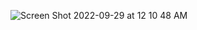 ![Screen Shot 2022-09-29 at 12 10 48 AM](https://user-images.githubusercontent.com/113051612/192937013-99f653b3-4b0f-4e97-af0a-ad11a35e8ada.png)
